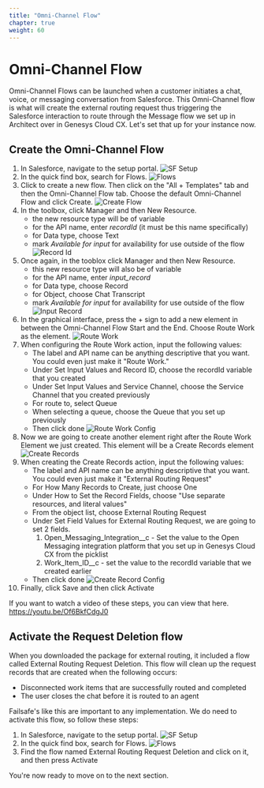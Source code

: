 ```yaml
---
title: "Omni-Channel Flow"
chapter: true
weight: 60
---
```


# Omni-Channel Flow
Omni-Channel Flows can be launched when a customer initiates a chat, voice, or messaging conversation from Salesforce. This Omni-Channel flow is what will create the external routing request thus triggering the Salesforce interaction to route through the Message flow we set up in Architect over in Genesys Cloud CX. Let's set that up for your instance now. 

## Create the Omni-Channel Flow
1. In Salesforce, navigate to the setup portal. 
![SF Setup](/images/SFSetup.jpg)
2. In the quick find box, search for Flows.
![Flows](/images/flows.jpg)
3. Click to create a new flow. Then click on the "All + Templates" tab and then the Omni-Channel Flow tab. Choose the default Omni-Channel Flow and click Create.
![Create Flow](/images/createFlow.jpg)
4. In the toolbox, click Manager and then New Resource.
    - the new resource type will be of variable
    - for the API name, enter *recordId* (it must be this name specifically)
    - for Data type, choose Text
    - mark *Available for input* for availability for use outside of the flow
    ![Record Id](/images/recordId.jpg)
5. Once again, in the tooblox click Manager and then New Resource. 
    - this new resource type will also be of variable
    - for the API name, enter *input_record*
    - for Data type, choose Record
    - for Object, choose Chat Transcript
    - mark *Available for input* for availability for use outside of the flow
    ![Input Record](/images/input_Record.jpg)
6. In the graphical interface, press the + sign to add a new element in between the Omni-Channel Flow Start and the End. Choose Route Work as the element.
![Route Work](/images/routeWork.jpg)
7. When configuring the Route Work action, input the following values:
    - The label and API name can be anything descriptive that you want. You could even just make it "Route Work."
    - Under Set Input Values and Record ID, choose the recordId variable that you created
    - Under Set Input Values and Service Channel, choose the Service Channel that you created previously
    - For route to, select Queue 
    - When selecting a queue, choose the Queue that you set up previously
    - Then click done
    ![Route Work Config](/images/routeWorkConfig.jpg)
8. Now we are going to create another element right after the Route Work Element we just created. This element will be a Create Records element
![Create Records](/images/createRecords.jpg)
9. When creating the Create Records action, input the following values: 
    - The label and API name can be anything descriptive that you want. You could even just make it "External Routing Request"
    - For How Many Records to Create, just choose One
    - Under How to Set the Record Fields, choose "Use separate resources, and literal values"
    - From the object list, choose External Routing Request
    - Under Set Field Values for External Routing Request, we are going to set 2 fields. 
        1. Open_Messaging_Integration__c - Set the value to the Open Messaging integration platform that you set up in Genesys Cloud CX from the picklist
        2. Work_Item_ID__c - set the value to the recordId variable that we created earlier
    - Then click done
        ![Create Record Config](/images/createRecordConfig.jpg)
10. Finally, click Save and then click Activate

If you want to watch a video of these steps, you can view that here. https://youtu.be/Of6BkfCdgJ0 

## Activate the Request Deletion flow
When you downloaded the package for external routing, it included a flow called External Routing Request Deletion. This flow will clean up the request records that are created when the following occurs: 
   
- Disconnected work items that are successfully routed and completed
- The user closes the chat before it is routed to an agent

Failsafe's like this are important to any implementation. We do need to activate this flow, so follow these steps: 

1. In Salesforce, navigate to the setup portal. 
![SF Setup](/images/SFSetup.jpg)
2. In the quick find box, search for Flows.
![Flows](/images/flows.jpg)
3. Find the flow named External Routing Request Deletion and click on it, and then press Activate

You're now ready to move on to the next section. 
